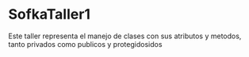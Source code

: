 # SofkaTaller1
Este taller representa el manejo de clases con sus atributos y metodos, tanto privados como publicos y protegidosidos
